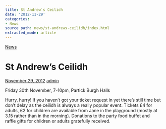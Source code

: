 ```yaml
---
title: St Andrew’s Ceilidh
date: '2012-11-29'
categories:
- News
source_path: news/st-andrews-ceilidh/index.html
extracted_mode: article
---
```

[News](/news/)

# St Andrew’s Ceilidh

[November 29, 2012](/news/st-andrews-ceilidh/) [admin](author/admin/)

Friday 30th November, 7-10pm, Partick Burgh Halls

Hurry, hurry! If you haven’t got your ticket request in yet there’s still time but don’t delay as the ceilidh is always a really popular event. Tickets £4 for adults, £2 for children are available from Jane in the playground (mostly at 3.15 rather than in the morning). Donations to the party food buffet and raffle gifts for children or adults gratefully received.
